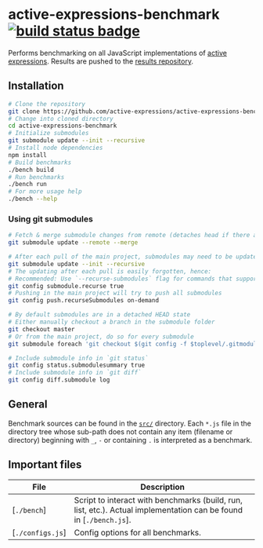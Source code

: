 # active-expressions-benchmark [![build status badge]][Travis CI]
Performs benchmarking on all JavaScript implementations of [active expressions]. Results are pushed to the [results repository].

## Installation

```bash
# Clone the repository
git clone https://github.com/active-expressions/active-expressions-benchmark.git
# Change into cloned directory
cd active-expressions-benchmark
# Initialize submodules
git submodule update --init --recursive
# Install node dependencies
npm install
# Build benchmarks
./bench build
# Run benchmarks
./bench run
# For more usage help
./bench --help
```

### Using git submodules

```bash
# Fetch & merge submodule changes from remote (detaches head if there are changes)
git submodule update --remote --merge

# After each pull of the main project, submodules may need to be updated
git submodule update --init --recursive
# The updating after each pull is easily forgotten, hence:
# Recommended: Use `--recurse-submodules` flag for commands that support it
git config submodule.recurse true
# Pushing in the main project will try to push all submodules
git config push.recurseSubmodules on-demand

# By default submodules are in a detached HEAD state
# Either manually checkout a branch in the submodule folder
git checkout master
# Or from the main project, do so for every submodule
git submodule foreach 'git checkout $(git config -f $toplevel/.gitmodules submodule.$name.branch || echo master)'

# Include submodule info in `git status`
git config status.submodulesummary true
# Include submodule info in `git diff`
git config diff.submodule log
```

## General

Benchmark sources can be found in the [`src/`] directory. Each `*.js` file in the directory tree whose sub-path does not contain any item (filename or directory) beginning with `_`, `-` or containing `.` is interpreted as a benchmark.

## Important files

| File | Description |
| --- | --- |
| [`./bench`] | Script to interact with benchmarks (build, run, list, etc.). Actual implementation can be found in [`./bench.js`]. |
| [`./configs.js`] | Config options for all benchmarks. |

<!--
### For Travis CI

Travis needs a generated [access token](https://github.com/settings/tokens/new) set as environment variable `GH_TOKEN`.

After a successful benchmark run, the results are automatically pushed to the dedicated [results repository].

#### Subtree usage

This benchmark suite includes the new rewriting strategy as subtree in order to test it simultaneously with an older version.
Therefore, we include the following subtrees:

- benchmark/temp/rewriting-new/aexpr-transform-new links to https://github.com/active-expressions/babel-plugin-aexpr-source-transformation.git on branch master
- benchmark/temp/rewriting-new/aexpr-source-transformation-propagation links to https://github.com/active-expressions/aexpr-source-transformation-propagation.git on branch master

We automatically pull the newest versions of these repositories during a travis build.
-->


<!-- References -->
[build status badge]: https://travis-ci.org/active-expressions/active-expressions-benchmark.svg?branch=master
[Travis CI]: https://travis-ci.org/active-expressions/active-expressions-benchmark

[active expressions]: https://github.com/active-expressions/
[results repository]: https://github.com/active-expressions/active-expressions-benchmark-results

[`./build.js`]: ./build.js
[`./build/run.js`]: ./build/run.js
[`./src/configs.js`]: ./src/configs.js
[`src/`]: ./src/
[`build/`]: ./build/